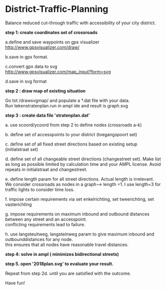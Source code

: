 # District-Traffic-Planning
Balance reduced cut-through traffic with accessibility of your city district.   

**step 1: create coordinates set of crossroads**     

a.define and save waypoints on gps visualizer   
http://www.gpsvisualizer.com/draw/ 

b.save in gpx format.

c.convert gpx data to svg  
http://www.gpsvisualizer.com/map_input?form=svg  

d.save in svg format  

**step 2 : draw map of existing situation** 

Go tot /drawsvgmap/ and populate a *.dat file with your data.  
Run tekenstratenplan.run in ampl ide and result is graph.svg  
  
**step 3 : create data file 'stratenplan.dat'**  

a. use xcoord/ycoord from step 2 to define nodes (crossroads a-k)  

b. define set of accesspoints to your district (toegangspoort set)   

c. define set of all fixed street directions based on existing setup (initialstraat set)  

d. define set of all changeable street directions (changestreet set). Make list as long as possible limited by calculation time and your AMPL license. Avoid repeats in initialstraat and changestreet.      

e. define length param for all street directions. Actual length is irrelevant. We consider crossroads as nodes in a graph--> length =1. I use length=3 for traffic lights to consider time loss.       

f. impose certain requirements via set enkelrichting, set tweerichting, set vasterichting   

g. impose requirements on maximum  inbound and outbound distances between any street and an accesspoint.   
   conflicting requirements lead to failure.  
   
h. use langsteuitweg, langsteinweg param to give maximum inbound and outbounddistances for any node.  
	this ensures that all nodes have reasonable travel distances.  

**step 4: solve in ampl ( minimizes bidirectional streets)** 

**step 5. open '2018plan.svg' to evaluate your result.**   

Repeat from step 2d. until you are satisfied with the outcome. 

Have fun!

